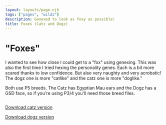 ```yaml
---
layout: layouts/page.njk
tags: ["pages", "wildz"]
description: Genexed to look as foxy as possible!
title: Foxes (Catz and Dogz)
---
```

# "Foxes"
I wanted to see how close I could get to a "fox" using genexing. This was also the first time I tried hexing the personality genes. Each is a bit more scared thanks to low confidence. But also very naughty and very acrobatic! The dogz one is more "catlike" and the catz one is more "doglike."

Both use P5 breeds. The Catz has Egyptian Mau ears and the Dogz has a GSD face, so if you're using P3/4 you'll need those breed files.

<img srcset="https://cdn.glitch.com/e8c48446-7221-44a1-aabd-d809cd1d1e34%2Ffoxes.png?v=1629161667992 2x">


[Download catz version](https://cdn.glitch.com/e8c48446-7221-44a1-aabd-d809cd1d1e34%2Ffox-cat.zip?v=1629161719813)

[Download dogz version](https://cdn.glitch.com/e8c48446-7221-44a1-aabd-d809cd1d1e34%2Ffox%20gsd.zip?v=1629161723428)
